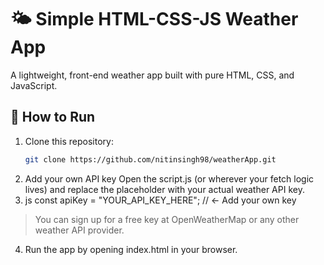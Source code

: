 # 🌤️ Simple HTML-CSS-JS Weather App

A lightweight, front-end weather app built with pure HTML, CSS, and JavaScript.

## 🚀 How to Run

1. Clone this repository:
   ```bash
   git clone https://github.com/nitinsingh98/weatherApp.git
2. Add your own API key Open the script.js (or wherever your fetch logic lives) and replace the placeholder with your actual weather API key.
3. js
   const apiKey = "YOUR_API_KEY_HERE"; // ← Add your own key
> You can sign up for a free key at OpenWeatherMap or any other weather API provider.
   
4. Run the app by opening index.html in your browser.
